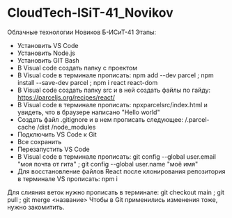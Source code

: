 # CloudTech-ISiT-41_Novikov
Облачные технологии Новиков Б-ИСиТ-41
Этапы:
- Установить VS Code
- Установить Node.js
- Установить GIT Bash
- В Visual code создать папку с проектом
- В Visual code в терминале прописать:
npm add --dev parcel ;
npm install --save-dev parcel ;
npm i react react-dom 
- В Visual code создать папку src и в ней создать файлы по гайду: https://parceljs.org/recipes/react/
- В Visual code в терминале прописать: npxparcelsrc/index.html и увидеть, что в браузере написано "Hello world"
- Создать файл .gitignore и в нем прописать следующее:
/.parcel-cache 
/dist 
/node_modules 
- Подключить VS Code к Git
- Все сохранить
- Перезапустить VS Code
- В Visual code в терминале прописать:
git config --global user.email "моя почта от гита" ;
git config --global user.name "моё имя"
- Для восстановление файлов React после клонирования репозитория в терминале VS прописать: 
npm i

Для слияния веток нужно прописать в терминале:
git checkout main ;
git pull ;
git merge <название>
Чтобы в Git применились изменения тоже, нужно закомитить.
